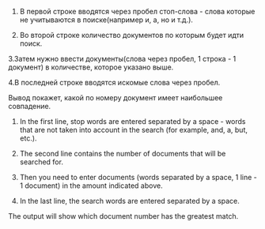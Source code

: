 1. В первой строке вводятся через пробел стоп-слова - слова которые не учитываются в поиске(например и, а, но и т.д.).

2. Во второй строке количество документов по которым будет идти поиск.

3.Затем нужно ввести документы(слова через пробел, 1 строка - 1 документ) в количестве, которое указано выше.

4.В последней строке вводятся искомые слова через пробел.

Вывод покажет, какой по номеру документ имеет наибольшее совпадение.

1. In the first line, stop words are entered separated by a space - words that are not taken into account in the search (for example, and, a, but, etc.).

2. The second line contains the number of documents that will be searched for.

3. Then you need to enter documents (words separated by a space, 1 line - 1 document) in the amount indicated above.

4. In the last line, the search words are entered separated by a space.

The output will show which document number has the greatest match.
